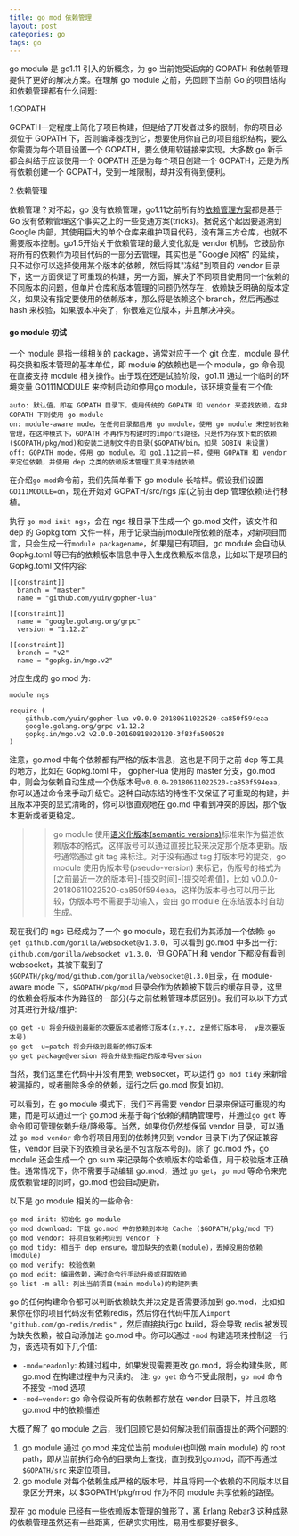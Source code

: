 ```yaml
---
title: go mod 依赖管理
layout: post
categories: go
tags: go
---
```


go module 是 go1.11 引入的新概念，为 go  当前饱受诟病的 GOPATH 和依赖管理提供了更好的解决方案。在理解 go module 之前，先回顾下当前 Go 的项目结构和依赖管理都有什么问题:

1.GOPATH

GOPATH一定程度上简化了项目构建，但是给了开发者过多的限制，你的项目必须位于 GOPATH 下，否则编译器找到它，想要使用你自己的项目组织结构，要么你需要为每个项目设置一个 GOPATH，要么使用软链接来实现。大多数 go 新手都会纠结于应该使用一个 GOPATH 还是为每个项目创建一个 GOPATH，还是为所有依赖创建一个 GOPATH，受到一堆限制，却并没有得到便利。

<!--more-->

2.依赖管理

依赖管理？对不起，go 没有依赖管理，go1.11之前所有的[依赖管理方案](https://github.com/golang/go/wiki/PackageManagementTools)都是基于 Go 没有依赖管理这个事实之上的一些变通方案(tricks)。据说这个起因要追溯到 Google 内部，其使用巨大的单个仓库来维护项目代码，没有第三方仓库，也就不需要版本控制。go1.5开始关于依赖管理的最大变化就是 vendor 机制，它鼓励你将所有的依赖作为项目代码的一部分去管理，其实也是 "Google 风格" 的延续，只不过你可以选择使用某个版本的依赖，然后将其"冻结"到项目的 vendor 目录下，这一方面保证了可重现的构建，另一方面，解决了不同项目使用同一个依赖的不同版本的问题，但单片仓库和版本管理的问题仍然存在，依赖缺乏明确的版本定义，如果没有指定要使用的依赖版本，那么将是依赖这个 branch，然后再通过 hash 来校验，如果版本冲突了，你很难定位版本，并且解决冲突。


#### go module 初试

一个 module 是指一组相关的 package，通常对应于一个 git 仓库，module 是代码交换和版本管理的基本单位，即 module 的依赖也是一个 module，go 命令现在直接支持 module 相关操作。由于现在还是试验阶段，go1.11 通过一个临时的环境变量 GO111MODULE 来控制启动和停用go module，该环境变量有三个值:

    auto: 默认值，即在 GOPATH 目录下，使用传统的 GOPATH 和 vendor 来查找依赖，在非 GOPATH 下则使用 go module 
    on: module-aware mode，在任何目录都启用 go module，使用 go module 来控制依赖管理，在这种模式下，GOPATH 不再作为构建时的imports路径，只是作为存放下载的依赖($GOPATH/pkg/mod)和安装二进制文件的目录($GOPATH/bin，如果 GOBIN 未设置)
    off: GOPATH mode，停用 go module，和 go1.11之前一样，使用 GOPATH 和 vendor 来定位依赖，并使用 dep 之类的依赖版本管理工具来冻结依赖
    

在介绍`go mod`命令前，我们先简单看下 go module 长啥样。假设我们设置`GO111MODULE=on`，现在开始对 GOPATH/src/ngs 库(之前由 dep 管理依赖)进行移植。

执行 `go mod init ngs`，会在 ngs 根目录下生成一个 go.mod 文件，该文件和 dep 的 Gopkg.toml 文件一样，用于记录当前module所依赖的版本，对新项目而言，只会生成一行`module packagename`，如果是已有项目，go module 会自动从 Gopkg.toml 等已有的依赖版本信息中导入生成依赖版本信息，比如以下是项目的 Gopkg.toml 文件内容:

    [[constraint]]
      branch = "master"
      name = "github.com/yuin/gopher-lua"

    [[constraint]]
      name = "google.golang.org/grpc"
      version = "1.12.2"
      
    [[constraint]]
      branch = "v2"
      name = "gopkg.in/mgo.v2"
      
对应生成的 go.mod 为:

    module ngs

    require (
        github.com/yuin/gopher-lua v0.0.0-20180611022520-ca850f594eaa
        google.golang.org/grpc v1.12.2
        gopkg.in/mgo.v2 v2.0.0-20160818020120-3f83fa500528
    )
  
  
注意，go.mod 中每个依赖都有严格的版本信息，这也是不同于之前 dep 等工具的地方，比如在 Gopkg.toml 中， gopher-lua 使用的 master 分支，go.mod 中，则会为依赖自动生成一个伪版本号`v0.0.0-20180611022520-ca850f594eaa`，你可以通过命令来手动升级它。这种自动冻结的特性不仅保证了可重现的构建，并且版本冲突的显式清晰的，你可以很直观地在 go.md 中看到冲突的原因，那个版本更新或者更稳定。

>> go module 使用[语义化版本(semantic versions)](https://semver.org/lang/zh-CN/)标准来作为描述依赖版本的格式，这样版号可以通过直接比较来决定那个版本更新。版号通常通过 git tag 来标注。对于没有通过 tag 打版本号的提交，go module 使用伪版本号(pseudo-version) 来标记，伪版号的格式为 [之前最近一次的版本号]-[提交时间]-[提交哈希值]，比如 v0.0.0-20180611022520-ca850f594eaa，这样伪版本号也可以用于比较，伪版本号不需要手动输入，会由 go module 在冻结版本时自动生成。

现在我们的 ngs 已经成为了一个 go module，现在我们为其添加一个依赖: `go get github.com/gorilla/websocket@v1.3.0`，可以看到 go.mod 中多出一行: `github.com/gorilla/websocket v1.3.0`，但 GOPATH 和 vendor 下都没有看到 websocket，其被下载到了 `$GOPATH/pkg/mod/github.com/gorilla/websocket@1.3.0`目录，在 module-aware mode 下，`$GOPATH/pkg/mod` 目录会作为依赖被下载后的缓存目录，这里的依赖会将版本作为路径的一部分(与之前依赖管理本质区别)。我们可以以下方式对其进行升级/维护:

    go get -u 将会升级到最新的次要版本或者修订版本(x.y.z, z是修订版本号， y是次要版本号)
    go get -u=patch 将会升级到最新的修订版本
    go get package@version 将会升级到指定的版本号version

当然，我们这里在代码中并没有用到 websocket，可以运行 `go mod tidy` 来新增被漏掉的，或者删除多余的依赖，运行之后 go.mod 恢复如初。

可以看到，在 go module 模式下，我们不再需要 vendor 目录来保证可重现的构建，而是可以通过一个 go.mod 来基于每个依赖的精确管理号，并通过`go get` 等命令即可管理依赖升级/降级等。当然，如果你仍然想保留 vendor 目录，可以通过 `go mod vendor` 命令将项目用到的依赖拷贝到 vendor 目录下(为了保证兼容性，vendor 目录下的依赖目录名是不包含版本号的)。除了 go.mod 外，go module 还会生成一个 go.sum 来记录每个依赖版本的哈希值，用于校验版本正确性。通常情况下，你不需要手动编辑 go.mod，通过 `go get`，`go mod` 等命令来完成依赖管理的同时，go.mod 也会自动更新。

以下是 go module 相关的一些命令:

    go mod init: 初始化 go module
    go mod download: 下载 go.mod 中的依赖到本地 Cache ($GOPATH/pkg/mod 下)
    go mod vendor: 将项目依赖拷贝到 vendor 下
    go mod tidy: 相当于 dep ensure，增加缺失的依赖(module)，丢掉没用的依赖(module)
    go mod verify: 校验依赖
    go mod edit: 编辑依赖，通过命令行手动升级或获取依赖
    go list -m all: 列出当前项目(main module)的构建列表
    
go 的任何构建命令都可以判断依赖缺失并决定是否需要添加到 go.mod，比如如果你在你的项目代码没有依赖redis，然后你在代码中加入`import "github.com/go-redis/redis"` ，然后直接执行go build，将会导致 redis 被发现为缺失依赖，被自动添加进 go.mod 中。你可以通过 `-mod` 构建选项来控制这一行为，该选项有如下几个值:

- `-mod=readonly`: 构建过程中，如果发现需要更改 go.mod，将会构建失败，即 go.mod 在构建过程中为只读的。 注: `go get` 命令不受此限制，`go mod` 命令不接受 -mod 选项
- `-mod=vendor`: go 命令假设所有的依赖都存放在 vendor 目录下，并且忽略 go.mod 中的依赖描述
    
大概了解了 go module 之后，我们回顾它是如何解决我们前面提出的两个问题的:

1. go module 通过 go.mod 来定位当前 module(也叫做 main module) 的 root path，即从当前执行命令的目录向上查找，直到找到go.mod，而不再通过 `$GOPATH/src` 来定位项目。
2. go module 对每个依赖生成严格的版本号，并且将同一个依赖的不同版本以目录区分开来，以 $GOPATH/pkg/mod 作为不同 module 共享依赖的路径。

现在 go module 已经有一些依赖版本管理的雏形了，离 [Erlang Rebar3](http://wudaijun.com/2016/09/erlang-rebar3/) 这种成熟的依赖管理虽然还有一些距离，但确实实用性，易用性都要好很多。